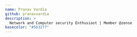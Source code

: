 ```yaml
---
name: Pranav Vardia
github: pranavvardia
description: >
  Network and Computer security Enthusiast | Member @zense
basecolor: "#5b3277"
---
```

